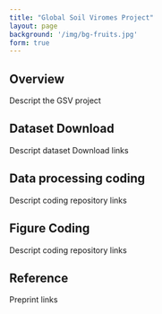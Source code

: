 ```yaml
---
title: "Global Soil Viromes Project"
layout: page
background: '/img/bg-fruits.jpg'
form: true
---
```


## Overview

Descript the GSV project

## Dataset Download

Descript dataset Download links

## Data processing coding

Descript coding repository  links

## Figure Coding

Descript coding repository  links

## Reference 

Preprint links 
